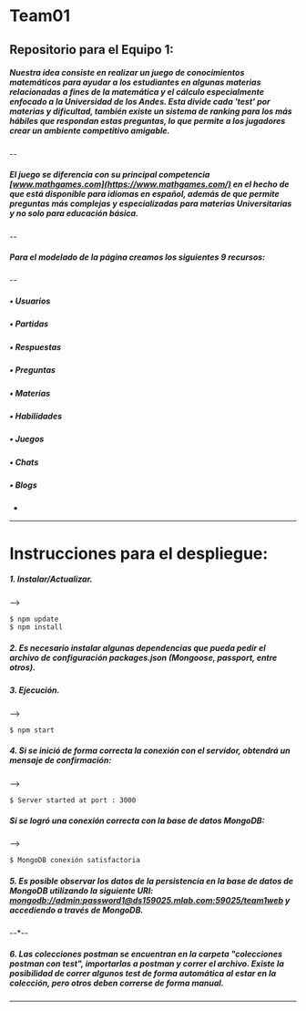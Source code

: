 # Team01
## Repositorio para el Equipo 1:
##### Nuestra idea consiste en realizar un juego de conocimientos matemáticos para ayudar a los estudiantes en algunas materias relacionadas a fines de la matemática y el cálculo especialmente enfocado a la Universidad de los Andes. Esta divide cada 'test' por materias y dificultad, también existe un sistema de ranking para los más hábiles que respondan estas preguntas, lo que permite a los jugadores crear un ambiente competitivo amigable.
--
##### El juego se diferencia con su principal competencia [www.mathgames.com](https://www.mathgames.com/) en el hecho de que está disponible para idiomas en español, además de que permite preguntas más complejas y especializadas para materias Universitarias y no solo para educación básica.
--
##### Para el modelado de la página creamos los siguientes 9 recursos:
--
##### •	Usuarios
##### •	Partidas
##### •	Respuestas
##### •	Preguntas
##### •	Materias
##### •	Habilidades
##### •	Juegos
##### •	Chats
##### •	Blogs
-
---
# Instrucciones para el despliegue:
##### 1. Instalar/Actualizar.
-->
```sh
$ npm update
$ npm install
```
##### 2. Es necesario instalar algunas dependencias que pueda pedir el archivo de configuración packages.json (Mongoose, passport, entre otros).
##### 3. Ejecución.
-->
```sh
$ npm start
```
##### 4. Si se inició de forma correcta la conexión con el servidor, obtendrá un mensaje de confirmación:
-->
```sh
$ Server started at port : 3000
``` 
##### Si se logró una conexión correcta con la base de datos MongoDB:
-->
```sh
$ MongoDB conexión satisfactoria
``` 
##### 5. Es posible observar los datos de la persistencia en la base de datos de MongoDB utilizando la siguiente URI: [mongodb://admin:password1@ds159025.mlab.com:59025/team1web](mongodb://admin:password1@ds159025.mlab.com:59025/team1web) y accediendo a través de MongoDB.
--*--
##### 6. Las colecciones postman se encuentran en la carpeta "colecciones postman con test", importarlas a postman y correr el archivo. Existe la posibilidad de correr algunos test de forma automática al estar en la colección, pero otros deben correrse de forma manual.
---
